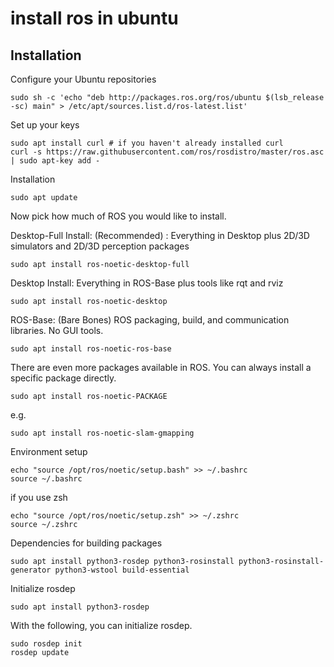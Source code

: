 # install ros in ubuntu


## Installation 

Configure your Ubuntu repositories
```
sudo sh -c 'echo "deb http://packages.ros.org/ros/ubuntu $(lsb_release -sc) main" > /etc/apt/sources.list.d/ros-latest.list'
```
Set up your keys
```
sudo apt install curl # if you haven't already installed curl
curl -s https://raw.githubusercontent.com/ros/rosdistro/master/ros.asc | sudo apt-key add -
```


Installation

```
sudo apt update
```

Now pick how much of ROS you would like to install.

Desktop-Full Install: (Recommended) : Everything in Desktop plus 2D/3D simulators and 2D/3D perception packages
```
sudo apt install ros-noetic-desktop-full
```


Desktop Install: Everything in ROS-Base plus tools like rqt and rviz
```
sudo apt install ros-noetic-desktop
```

ROS-Base: (Bare Bones) ROS packaging, build, and communication libraries. No GUI tools.
```
sudo apt install ros-noetic-ros-base
```

There are even more packages available in ROS. You can always install a specific package directly.
```
sudo apt install ros-noetic-PACKAGE
```
e.g.
```
sudo apt install ros-noetic-slam-gmapping
```

Environment setup
```
echo "source /opt/ros/noetic/setup.bash" >> ~/.bashrc
source ~/.bashrc
```
if you use zsh 

```
echo "source /opt/ros/noetic/setup.zsh" >> ~/.zshrc
source ~/.zshrc
```

Dependencies for building packages


```
sudo apt install python3-rosdep python3-rosinstall python3-rosinstall-generator python3-wstool build-essential
```

Initialize rosdep

```
sudo apt install python3-rosdep
```

With the following, you can initialize rosdep.

```
sudo rosdep init
rosdep update
```